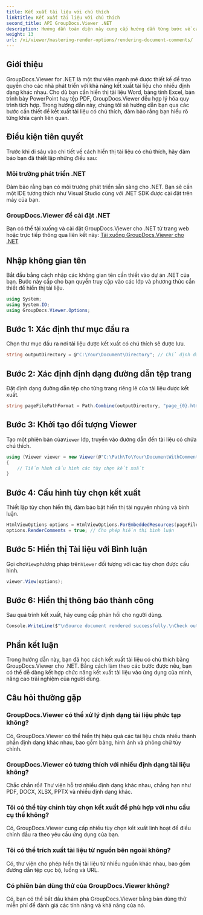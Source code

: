 ```yaml
---
title: Kết xuất tài liệu với chú thích
linktitle: Kết xuất tài liệu với chú thích
second_title: API GroupDocs.Viewer .NET
description: Hướng dẫn toàn diện này cung cấp hướng dẫn từng bước về cách hiển thị tài liệu có chú thích trong các ứng dụng .NET bằng thư viện GroupDocs.Viewer.
weight: 13
url: /vi/viewer/mastering-render-options/rendering-document-comments/
---
```

## Giới thiệu

GroupDocs.Viewer for .NET là một thư viện mạnh mẽ được thiết kế để trao quyền cho các nhà phát triển với khả năng kết xuất tài liệu cho nhiều định dạng khác nhau. Cho dù bạn cần hiển thị tài liệu Word, bảng tính Excel, bản trình bày PowerPoint hay tệp PDF, GroupDocs.Viewer đều hợp lý hóa quy trình tích hợp. Trong hướng dẫn này, chúng tôi sẽ hướng dẫn bạn qua các bước cần thiết để kết xuất tài liệu có chú thích, đảm bảo rằng bạn hiểu rõ từng khía cạnh liên quan.

## Điều kiện tiên quyết
Trước khi đi sâu vào chi tiết về cách hiển thị tài liệu có chú thích, hãy đảm bảo bạn đã thiết lập những điều sau:

### Môi trường phát triển .NET
Đảm bảo rằng bạn có môi trường phát triển sẵn sàng cho .NET. Bạn sẽ cần một IDE tương thích như Visual Studio cùng với .NET SDK được cài đặt trên máy của bạn.

### GroupDocs.Viewer để cài đặt .NET
Bạn có thể tải xuống và cài đặt GroupDocs.Viewer cho .NET từ trang web hoặc trực tiếp thông qua liên kết này:
[Tải xuống GroupDocs.Viewer cho .NET](https://releases.groupdocs.com/viewer/net/)

## Nhập không gian tên
Bắt đầu bằng cách nhập các không gian tên cần thiết vào dự án .NET của bạn. Bước này cấp cho bạn quyền truy cập vào các lớp và phương thức cần thiết để hiển thị tài liệu.

```csharp
using System;
using System.IO;
using GroupDocs.Viewer.Options;
```

## Bước 1: Xác định thư mục đầu ra
Chọn thư mục đầu ra nơi tài liệu được kết xuất có chú thích sẽ được lưu.

```csharp
string outputDirectory = @"C:\Your\Document\Directory"; // Chỉ định đường dẫn thư mục của bạn
```

## Bước 2: Xác định định dạng đường dẫn tệp trang
Đặt định dạng đường dẫn tệp cho từng trang riêng lẻ của tài liệu được kết xuất.

```csharp
string pageFilePathFormat = Path.Combine(outputDirectory, "page_{0}.html");
```

## Bước 3: Khởi tạo đối tượng Viewer
 Tạo một phiên bản của`Viewer` lớp, truyền vào đường dẫn đến tài liệu có chứa chú thích.

```csharp
using (Viewer viewer = new Viewer(@"C:\Path\To\Your\DocumentWithComments.docx"))
{
    // Tiến hành cấu hình các tùy chọn kết xuất
}
```

## Bước 4: Cấu hình tùy chọn kết xuất
Thiết lập tùy chọn hiển thị, đảm bảo bật hiển thị tài nguyên nhúng và bình luận.

```csharp
HtmlViewOptions options = HtmlViewOptions.ForEmbeddedResources(pageFilePathFormat);
options.RenderComments = true; // Cho phép hiển thị bình luận
```

## Bước 5: Hiển thị Tài liệu với Bình luận
 Gọi cho`View`phương pháp trên`Viewer` đối tượng với các tùy chọn được cấu hình.

```csharp
viewer.View(options);
```

## Bước 6: Hiển thị thông báo thành công
Sau quá trình kết xuất, hãy cung cấp phản hồi cho người dùng.

```csharp
Console.WriteLine($"\nSource document rendered successfully.\nCheck output in {outputDirectory}.");
```

## Phần kết luận
Trong hướng dẫn này, bạn đã học cách kết xuất tài liệu có chú thích bằng GroupDocs.Viewer cho .NET. Bằng cách làm theo các bước được nêu, bạn có thể dễ dàng kết hợp chức năng kết xuất tài liệu vào ứng dụng của mình, nâng cao trải nghiệm của người dùng.

## Câu hỏi thường gặp

### GroupDocs.Viewer có thể xử lý định dạng tài liệu phức tạp không?
Có, GroupDocs.Viewer có thể hiển thị hiệu quả các tài liệu chứa nhiều thành phần định dạng khác nhau, bao gồm bảng, hình ảnh và phông chữ tùy chỉnh.

### GroupDocs.Viewer có tương thích với nhiều định dạng tài liệu không?
Chắc chắn rồi! Thư viện hỗ trợ nhiều định dạng khác nhau, chẳng hạn như PDF, DOCX, XLSX, PPTX và nhiều định dạng khác.

### Tôi có thể tùy chỉnh tùy chọn kết xuất để phù hợp với nhu cầu cụ thể không?
Có, GroupDocs.Viewer cung cấp nhiều tùy chọn kết xuất linh hoạt để điều chỉnh đầu ra theo yêu cầu ứng dụng của bạn.

### Tôi có thể trích xuất tài liệu từ nguồn bên ngoài không?
Có, thư viện cho phép hiển thị tài liệu từ nhiều nguồn khác nhau, bao gồm đường dẫn tệp cục bộ, luồng và URL.

### Có phiên bản dùng thử của GroupDocs.Viewer không?
Có, bạn có thể bắt đầu khám phá GroupDocs.Viewer bằng bản dùng thử miễn phí để đánh giá các tính năng và khả năng của nó.
